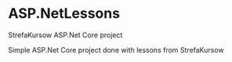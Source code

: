 # ASP.NetLessons
StrefaKursow ASP.Net Core project

Simple ASP.Net Core project done with lessons from StrefaKursow
